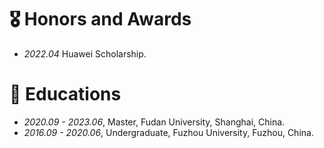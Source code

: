 # 🎖 Honors and Awards
- *2022.04* Huawei Scholarship. 

# 📖 Educations
- *2020.09 - 2023.06*, Master, Fudan University, Shanghai, China. 
- *2016.09 - 2020.06*, Undergraduate, Fuzhou University, Fuzhou, China.
